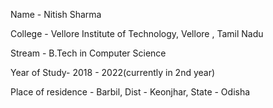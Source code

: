 Name - Nitish Sharma

College - Vellore Institute of Technology, Vellore , Tamil Nadu

Stream - B.Tech in Computer Science

Year of Study-  2018 - 2022(currently in 2nd year)

Place of residence - Barbil, Dist - Keonjhar, State - Odisha
